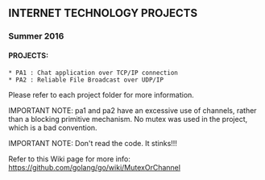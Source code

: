 ## INTERNET TECHNOLOGY PROJECTS ##
### Summer 2016 ###

#### PROJECTS:
    * PA1 : Chat application over TCP/IP connection
    * PA2 : Reliable File Broadcast over UDP/IP

Please refer to each project folder for more information.

IMPORTANT NOTE: pa1 and pa2 have an excessive use of channels, rather
than a blocking primitive mechanism. No mutex was used in the project,
which is a bad convention.

IMPORTANT NOTE: Don't read the code. It stinks!!!

Refer to this Wiki page for more info: https://github.com/golang/go/wiki/MutexOrChannel
